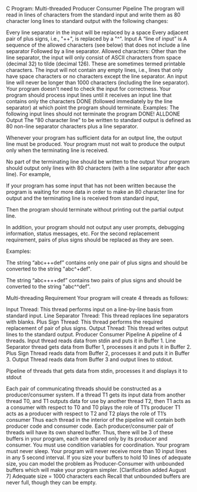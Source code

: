 C Program: Multi-threaded Producer Consumer Pipeline
The program will read in lines of characters from the standard input and write them as 80 character long lines to standard output with the following changes:

Every line separator in the input will be replaced by a space
Every adjacent pair of plus signs, i.e., "++", is replaced by a "^".
Input
A “line of input” is
A sequence of the allowed characters (see below) that does not include a line separator
Followed by a line separator.
Allowed characters: Other than the line separator, the input will only consist of ASCII characters from space (decimal 32) to tilde (decimal 126). These are sometimes termed printable characters.
The input will not contain any empty lines, i.e., lines that only have space characters or no characters except the line separator.
An input line will never be longer than 1000 characters (including the line separator).
Your program doesn't need to check the input for correctness.
Your program should process input lines until it receives an input line that contains only the characters DONE (followed immediately by the line separator) at which point the program should terminate.
Examples: The following input lines should not terminate the program
DONE!
ALLDONE
Output
The “80 character line” to be written to standard output is defined as 80 non-line separator characters plus a line separator.

Whenever your program has sufficient data for an output line, the output line must be produced. Your program must not wait to produce the output only when the terminating line is received.

No part of the terminating line should be written to the output
Your program should output only lines with 80 characters (with a line separator after each line).
For example,

If your program has some input that has not been written because the program is waiting for more data in order to make an 80 character line for output and the terminating line is received from standard input,

Then the program should terminate without printing out the partial output line.

In addition, your program should not output any user prompts, debugging information, status messages, etc.
For the second replacement requirement, pairs of plus signs should be replaced as they are seen.

Examples:

The string “abc+++def” contains only one pair of plus signs and should be converted to the string "abc^+def".

The string “abc++++def” contains two pairs of plus signs and should be converted to the string "abc^^def".

Multi-threading Requirement
Your program will create 4 threads as follows:

Input Thread: This thread performs input on a line-by-line basis from standard input.
Line Separator Thread: This thread replaces line separators with blanks.
Plus Sign Thread: This thread performs the required replacement of pair of plus signs.
Output Thread: This thread writes output lines to the standard output.
Producer Consumer Pipeline
A pipeline of 4 threads. Input thread reads data from stdin and puts it in Buffer 1. Line Separator thread gets data from Buffer 1, processes it and puts it in Buffer 2. Plus Sign Thread reads data from Buffer 2, processes it and puts it in Buffer 3. Output Thread reads data from Buffer 3 and output lines to stdout.

Pipeline of threads that gets data from stdin, processes it and displays it to stdout

Each pair of communicating threads should be constructed as a producer/consumer system.
If a thread T1 gets its input data from another thread T0, and T1 outputs data for use by another thread T2, then
T1 acts as a consumer with respect to T0 and T0 plays the role of T1’s producer
T1 acts as a producer with respect to T2 and T2 plays the role of T1’s consumer
Thus each thread in the interior of the pipeline will contain both producer code and consumer code.
Each producer/consumer pair of threads will have its own shared buffer. Thus, there will be 3 of these buffers in your program, each one shared only by its producer and consumer.
You must use condition variables for coordination. Your program must never sleep.
Your program will never receive more than 10 input lines in any 5 second interval.
If you size your buffers to hold 10 lines of adequate size, you can model the problem as Producer-Consumer with unbounded buffers which will make your program simpler.
[Clarification added August 7] Adequate size = 1000 characters each
Recall that unbounded buffers are never full, though they can be empty.
